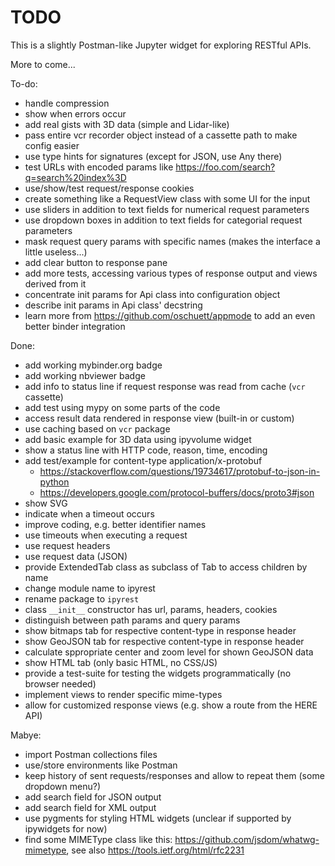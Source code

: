 # TODO

This is a slightly Postman-like Jupyter widget for exploring RESTful APIs.

More to come...

To-do:

- handle compression
- show when errors occur
- add real gists with 3D data (simple and Lidar-like)
- pass entire vcr recorder object instead of a cassette path to make config easier
- use type hints for signatures (except for JSON, use Any there)
- test URLs with encoded params like https://foo.com/search?q=search%20index%3D
- use/show/test request/response cookies
- create something like a RequestView class with some UI for the input
- use sliders in addition to text fields for numerical request parameters
- use dropdown boxes in addition to text fields for categorial request parameters
- mask request query params with specific names (makes the interface a little useless...)
- add clear button to response pane
- add more tests, accessing various types of response output and views derived from it
- concentrate init params for Api class into configuration object
- describe init params in Api class' decstring
- learn more from https://github.com/oschuett/appmode to add an even better binder integration

Done:

- add working mybinder.org badge
- add working nbviewer badge
- add info to status line if request response was read from cache (`vcr` cassette) 
- add test using mypy on some parts of the code
- access result data rendered in response view (built-in or custom)
- use caching based on `vcr` package
- add basic example for 3D data using ipyvolume widget
- show a status line with HTTP code, reason, time, encoding
- add test/example for content-type application/x-protobuf
  - https://stackoverflow.com/questions/19734617/protobuf-to-json-in-python
  - https://developers.google.com/protocol-buffers/docs/proto3#json
- show SVG
- indicate when a timeout occurs
- improve coding, e.g. better identifier names
- use timeouts when executing a request
- use request headers
- use request data (JSON)
- provide ExtendedTab class as subclass of Tab to access children by name
- change module name to ipyrest
- rename package to `ipyrest`
- class `__init__` constructor has url, params, headers, cookies
- distinguish between path params and query params
- show bitmaps tab for respective content-type in response header
- show GeoJSON tab for respective content-type in response header
- calculate sppropriate center and zoom level for shown GeoJSON data
- show HTML tab (only basic HTML, no CSS/JS)
- provide a test-suite for testing the widgets programmatically (no browser needed)
- implement views to render specific mime-types
- allow for customized response views (e.g. show a route from the HERE API)

Mabye:

- import Postman collections files
- use/store environments like Postman
- keep history of sent requests/responses and allow to repeat them (some dropdown menu?)
- add search field for JSON output
- add search field for XML output
- use pygments for styling HTML widgets (unclear if supported by ipywidgets for now)
- find some MIMEType class like this: https://github.com/jsdom/whatwg-mimetype, see also https://tools.ietf.org/html/rfc2231
